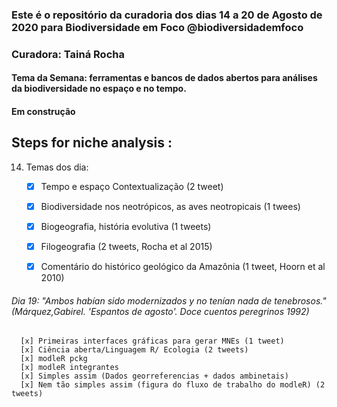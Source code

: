 ### Este é o repositório da curadoria dos dias 14 a 20 de Agosto de 2020 para Biodiversidade em Foco @biodiversidademfoco
### Curadora: Tainá Rocha
#### Tema da Semana: ferramentas e bancos de dados abertos para análises da biodiversidade no espaço e no tempo. 
#### Em construção

## Steps for niche analysis :

14. Temas dos dia:
    
    - [x] Tempo e espaço Contextualização (2 tweet)  
    - [x] Biodiversidade nos neotrópicos, as aves neotropicais (1 twees)
    - [x] Biogeografia, história evolutiva (1 tweets)
    - [x] Filogeografia (2 tweets, Rocha et al 2015)
    - [x] Comentário do histórico geológico da Amazônia (1 tweet, Hoorn et al 2010)


###### Dia 19: "Ambos habían sido modernizados y no tenían nada de tenebrosos." (Márquez,Gabirel. 'Espantos de agosto'. Doce cuentos peregrinos 1992)
      
      [x] Primeiras interfaces gráficas para gerar MNEs (1 tweet) 
      [x] Ciência aberta/Linguagem R/ Ecologia (2 tweets)
      [x] modleR pckg
      [x] modleR integrantes
      [x] Simples assim (Dados georreferencias + dados ambinetais)
      [x] Nem tão simples assim (figura do fluxo de trabalho do modleR) (2 tweets)
      

